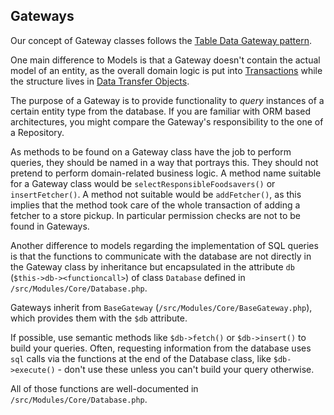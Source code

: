 ## Gateways

Our concept of Gateway classes follows the [Table Data Gateway pattern](https://www.martinfowler.com/eaaCatalog/tableDataGateway.html).

One main difference to Models is that a Gateway doesn't contain the actual model of an entity, as the overall
domain logic is put into [Transactions](#transaction-classes) while the structure lives in [Data Transfer Objects](#data-transfer-objects).

The purpose of a Gateway is to provide functionality to *query* instances of a certain entity type from the database. If
you are familiar with ORM based architectures, you might compare the Gateway's responsibility to the one of a
Repository.

As methods to be found on a Gateway class have the job to perform queries, they should be named in a way that
portrays this. They should not pretend to perform domain-related business logic. A method name suitable for a
Gateway class would be `selectResponsibleFoodsavers()` or `insertFetcher()`. A method not suitable would be
`addFetcher()`, as this implies that the method took care of the whole transaction of adding a fetcher to a store
pickup.
In particular permission checks are not to be found in Gateways.

Another difference to models regarding the implementation of SQL queries is that the functions to communicate with the
database are not directly in the Gateway class by inheritance but encapsulated in the attribute
`db` (`$this->db-><functioncall>`) of class `Database` defined in `/src/Modules/Core/Database.php`.

Gateways inherit from `BaseGateway` (`/src/Modules/Core/BaseGateway.php`), which provides them with the `$db` attribute.

If possible, use semantic methods like `$db->fetch()` or `$db->insert()` to build your queries.
Often, requesting information from the database uses `sql` calls via the functions at the end of the Database class, like
`$db->execute()` - don't use these unless you can't build your query otherwise.

All of those functions are well-documented in `/src/Modules/Core/Database.php`.
